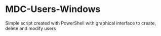 # MDC-Users-Windows
Simple script created with PowerShell with graphical interface to create, delete and modify users
